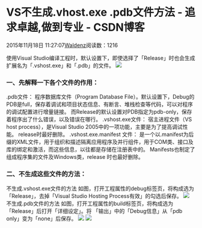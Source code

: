 
# VS不生成.vhost.exe .pdb文件方法 - 追求卓越,做到专业 - CSDN博客


2015年11月18日 11:27:07[Waldenz](https://me.csdn.net/enter89)阅读数：1216


使用Visual Studio编译工程时，默认设置下，即使选择了「Release」时也会生成扩展名为「.vshost.exe」和「.pdb」的文件。
![](https://jpghlq.blu.livefilestore.com/y2pMj_4-RNGrZFMo9N-WUjHLXZiGB8p19JY6yccOw6rPBkjUWss23pY3Q38L3XGbXVwnswk7EOjOfUezVqOGi1AN4oad2JsHEtb_qU8TDs3VHc/files-in-release-folder.jpg)

### 一、先解释一下各个文件的作用：
.pdb文件：
程序数据库文件（Program Database File）。默认设置下，Debug的PDB是full，保存着调试和项目状态信息、有断言、堆栈检查等代码，可以对程序的调试配置进行增量链接。
而Release的默认设置对PDB指定为pdb-only，保存着程序出了什么错误，以及错误在哪行。
.vshost.exe文件：
宿主进程文件（VS host process），是Visual Studio 2005中的一项功能，主要是为了提高调试性能。 release时最好删除。
.vshost.exe.manifest 文件：
是一个以.manifest为后缀的XML文件，用于组织和描述隔离应用程序及并行组件，用于COM类、接口及库的绑定和激活，而这些信息，以往都是存储在注册表中的。
Manifests也制定了组成程序集的文件及Windows类，release 时也最好删除。
### 二、不生成这些文件的方法：
不生成.vshost.exe文件的方法
如图，打开工程属性的debug标签页，将构成选为「Release」，去掉「Visual Studio Hosting Process有效」的勾选后保存。
![](https://jpghlq.blu.livefilestore.com/y2pQlA5s5BeLtJkY6fL6hYHnFBZCMrDN7WRrppj5_WzCb9dELqd_XbJzXH2Vd5wh9_EKoS5BACIRAF3ZDgjHOpBHA-0OXrJoxtuX1MdxHYG6RA/config-debug.png)
不生成.pdb文件的方法
如图，打开工程属性的build标签页，将构成选为「Release」后打开「详细设定」。将 「输出」中的「Debug信息」从「pdb only」变为「none」后保存。
![](https://jpghlq.blu.livefilestore.com/y2pAXeGxErhE-zemx7REq-wmz8irXok8av8FI9pdJi-tXR3u5h1SeFJZkpyttTqkEkIDO8QdXTojVvtLrAiXcMEbJXoZlZ3epnEZHmEyNA4xuA/config-build.png)
![](https://jpghlq.blu.livefilestore.com/y2p4HS83vgVZd7WNut6Z5fHjip_T5ixfr01I7uJgXWFkXTupL2qYSw6CA3_nU6hOmOPoSxynylF2SILLhv6CL-jVkNSpTrwnBjUDLjuCiaX1NI/config-build-advanced.png)


